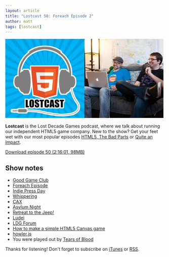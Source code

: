 ```yaml
---
layout: article
title: "Lostcast 50: Foreach Episode 2"
author: matt
tags: [lostcast]
---
```

<div class="full-frame">
	<img alt="Lostcast gamedev podcast" src="/media/images/lostcast/ldgTeam.jpg" width="500" height="250">
</div>

**Lostcast** is the Lost Decade Games podcast, where we talk about running our independent HTML5 game company. New to the show? Get your feet wet with our most popular episodes [HTML5, The Bad Parts](/lostcast-episode-7-html5-the-bad-parts/) or [Quite an Impact](/lostcast-episode-14-quite-an-impact/).

<a class="download-podcast" href="http://media.lostdecadegames.com/lostcast/lostcast_50.mp3">
	Download episode 50 (2:16:01, 98MB)
</a>

## Show notes

* [Good Game Club](http://www.goodgameclub.com/)
* [Foreach Episode](/lostcast-26/)
* [Indie Press Day](http://indiepressday.com/)
* [Whippering](http://whippering.com/)
* [CAX](http://caextreme.org/)
* [Asylum Night](http://asylumnight.lostdecadegames.com/)
* [Retreat to the Jeep!](http://www.escapistmagazine.com/content/indie-speed-run/?game=250)
* [Ludei](https://www.ludei.com/)
* [LDG Forum](http://forum.lostdecadegames.com/)
* [How to make a simple HTML5 Canvas game](/how-to-make-a-simple-html5-canvas-game/)
* [howler.js](https://github.com/goldfire/howler.js)
* You were played out by [Tears of Blood ](http://music.gamechops.com/track/tears-of-blood-castlevania)

Thanks for listening! Don't forget to subscribe on [iTunes](http://itunes.apple.com/us/podcast/lostcast/id481950724) or [RSS](/lostcast.xml).
